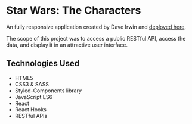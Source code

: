 # Star Wars: The Characters

An fully responsive application created by Dave Irwin and [deployed here](https://star-wars-the-characters.netlify.com).

The scope of this project was to access a public RESTful API, access the data, and display it in an attractive user interface. 

## Technologies Used

* HTML5
* CSS3 & SASS
* Styled-Components library
* JavaScript ES6
* React
* React Hooks
* RESTful APIs
